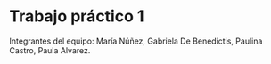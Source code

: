 # Trabajo práctico 1
Integrantes del equipo:
María Núñez,
Gabriela De Benedictis,
Paulina Castro,
Paula Alvarez.
